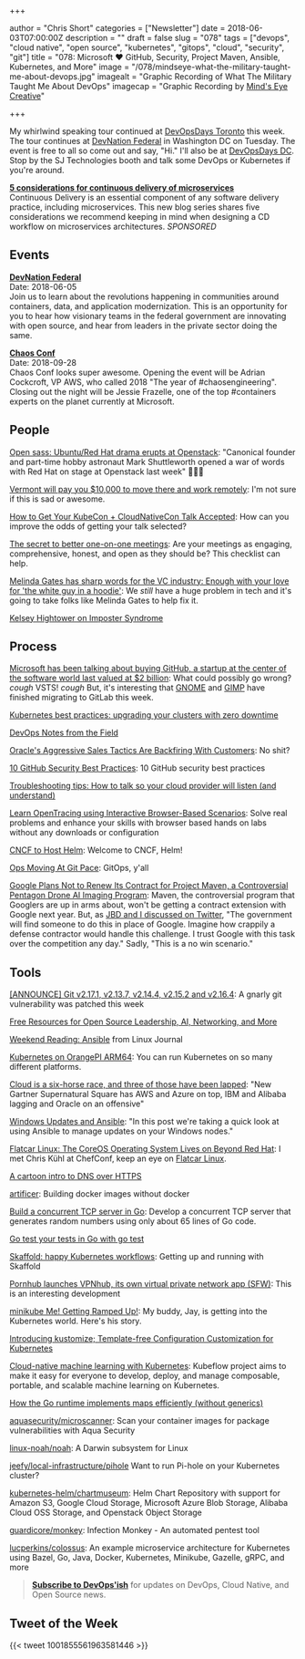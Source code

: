 +++

author = "Chris Short"
categories = ["Newsletter"]
date = 2018-06-03T07:00:00Z
description = ""
draft = false
slug = "078"
tags = ["devops", "cloud native", "open source", "kubernetes", "gitops", "cloud", "security", "git"]
title = "078: Microsoft ❤️ GitHub, Security, Project Maven, Ansible, Kubernetes, and More"
image = "/078/mindseye-what-the-military-taught-me-about-devops.jpg"
imagealt = "Graphic Recording of What The Military Taught Me About DevOps"
imagecap = "Graphic Recording by [Mind's Eye Creative](http://www.mindseyecreative.ca/)"

+++

My whirlwind speaking tour continued at [DevOpsDays Toronto](https://chrisshort.net/devopsdays-toronto-2018-what-the-military-taught-me-about-devops/) this week. The tour continues at [DevNation Federal](https://devnationfederal.org/) in Washington DC on Tuesday. The event is free to all so come out and say, "Hi." I'll also be at [DevOpsDays DC](https://www.devopsdays.org/events/2018-washington-dc/welcome/). Stop by the SJ Technologies booth and talk some DevOps or Kubernetes if you're around.

[**5 considerations for continuous delivery of microservices**](https://www.gocd.org/2018/04/25/five-considerations-continuous-delivery-microservices/?utm_campaign=cd_microservices&utm_medium=newsletter_ad&utm_source=devopsish&utm_content=cd_microservices_blog&utm_term=)  
Continuous Delivery is an essential component of any software delivery practice, including microservices. This new blog series shares five considerations we recommend keeping in mind when designing a CD workflow on microservices architectures. *SPONSORED*

## Events

[**DevNation Federal**](https://devnationfederal.org/)  
Date: 2018-06-05  
Join us to learn about the revolutions happening in communities around containers, data, and application modernization. This is an opportunity for you to hear how visionary teams in the federal government are innovating with open source, and hear from leaders in the private sector doing the same.

[**Chaos Conf**](https://chaosconf.splashthat.com/)  
Date: 2018-09-28  
Chaos Conf looks super awesome. Opening the event will be Adrian Cockcroft, VP AWS, who called 2018 "The year of #chaosengineering". Closing out the night will be Jessie Frazelle, one of the top #containers experts on the planet currently at Microsoft.

## People

[Open sass: Ubuntu/Red Hat drama erupts at Openstack](https://www.computerworld.com.au/article/641672/open-sass-ubuntu-red-hat-drama-erupts-openstack/): "Canonical founder and part-time hobby astronaut Mark Shuttleworth opened a war of words with Red Hat on stage at Openstack last week" 🤭🤭🤭

[Vermont will pay you $10,000 to move there and work remotely](https://work.qz.com/1289727/vermont-will-pay-you-10000-to-move-there-and-work-remotely/): I'm not sure if this is sad or awesome.

[How to Get Your KubeCon + CloudNativeCon Talk Accepted](https://www.cncf.io/blog/2018/05/29/get-your-kubecon-talk-accepted/): How can you improve the odds of getting your talk selected?

[The secret to better one-on-one meetings](https://opensource.com/open-organization/18/5/open-one-on-one-meetings-guide): Are your meetings as engaging, comprehensive, honest, and open as they should be? This checklist can help.

[Melinda Gates has sharp words for the VC industry: Enough with your love for 'the white guy in a hoodie'](http://www.businessinsider.com/melinda-gates-has-sharp-words-for-the-vc-industry-2018-5): We *still* have a huge problem in tech and it's going to take folks like Melinda Gates to help fix it.

[Kelsey Hightower on Imposter Syndrome](http://communitypulse.io/24-imposter-syndrome/)

## Process

[Microsoft has been talking about buying GitHub, a startup at the center of the software world last valued at $2 billion](http://www.businessinsider.com/2-billion-startup-github-could-be-for-sale-microsoft-2018-5): What could possibly go wrong? *cough* VSTS! *cough* But, it's interesting that [GNOME](https://about.gitlab.com/2018/05/31/welcome-gnome-to-gitlab/) and [GIMP](https://www.gimp.org/news/2018/05/31/gimp-has-moved-to-gitlab/) have finished migrating to GitLab this week.

[Kubernetes best practices: upgrading your clusters with zero downtime](https://cloudplatform.googleblog.com/2018/06/Kubernetes-best-practices-upgrading-your-clusters-with-zero-downtime.html)

[DevOps Notes from the Field](https://labs.signalsciences.com/devops-notes-from-the-field)

[Oracle's Aggressive Sales Tactics Are Backfiring With Customers](https://www.theinformation.com/articles/oracles-aggressive-sales-tactics-are-backfiring-with-customers): No shit?

[10 GitHub Security Best Practices](https://snyk.io/blog/ten-git-hub-security-best-practices/): 10 GitHub security best practices

[Troubleshooting tips: How to talk so your cloud provider will listen (and understand)](https://cloudplatform.googleblog.com/2018/05/Troubleshooting-tips-How-to-talk-so-your-cloud-provider-will-listen-and-understand.html)

[Learn OpenTracing using Interactive Browser-Based Scenarios](https://www.katacoda.com/courses/opentracing): Solve real problems and enhance your skills with browser based hands on labs without any downloads or configuration

[CNCF to Host Helm](https://www.cncf.io/blog/2018/06/01/cncf-to-host-helm/): Welcome to CNCF, Helm!

[Ops Moving At Git Pace](https://medium.com/@jaydestro/ops-moving-at-git-pace-b731d4bc3441): GitOps, y'all

[Google Plans Not to Renew Its Contract for Project Maven, a Controversial Pentagon Drone AI Imaging Program](https://gizmodo.com/google-plans-not-to-renew-its-contract-for-project-mave-1826488620): Maven, the controversial program that Googlers are up in arms about, won't be getting a contract extension with Google next year. But, as [JBD and I discussed on Twitter](https://twitter.com/ChrisShort/status/996524634093817856), "The government will find someone to do this in place of Google. Imagine how crappily a defense contractor would handle this challenge. I trust Google with this task over the competition any day." Sadly, "This is a no win scenario."

## Tools

[[ANNOUNCE] Git v2.17.1, v2.13.7, v2.14.4, v2.15.2 and v2.16.4](https://marc.info/?l=git&m=152761328506724&w=2): A gnarly git vulnerability was patched this week

[Free Resources for Open Source Leadership, AI, Networking, and More](https://www.linux.com/blog/2018/6/free-resources-open-source-leadership-ai-networking-and-more)

[Weekend Reading: Ansible](https://www.linuxjournal.com/content/weekend-reading-ansible) from Linux Journal

[Kubernetes on OrangePI ARM64](https://tobru.ch/kubernetes-on-orangepi-arm64/): You can run Kubernetes on so many different platforms.

[Cloud is a six-horse race, and three of those have been lapped](https://www.theregister.co.uk/2018/05/29/gartner_2018_magic_quadrant_for_infrastructure_as_a_service/): "New Gartner Supernatural Square has AWS and Azure on top, IBM and Alibaba lagging and Oracle on an offensive"

[Windows Updates and Ansible](https://www.ansible.com/blog/windows-updates-and-ansible): "In this post we're taking a quick look at using Ansible to manage updates on your Windows nodes."

[Flatcar Linux: The CoreOS Operating System Lives on Beyond Red Hat](https://thenewstack.io/flatcar-linux-the-coreos-operating-system-lives-on-beyond-red-hat/): I met Chris Kühl at ChefConf, keep an eye on [Flatcar Linux](https://www.flatcar-linux.org/).

[A cartoon intro to DNS over HTTPS](https://hacks.mozilla.org/2018/05/a-cartoon-intro-to-dns-over-https/)

[artificer](https://www.justwatch.com/blog/post/announcing-artificer/): Building docker images without docker

[Build a concurrent TCP server in Go](https://opensource.com/article/18/5/building-concurrent-tcp-server-go): Develop a concurrent TCP server that generates random numbers using only about 65 lines of Go code.

[Go test your tests in Go with go test](https://deadbeef.me/2018/05/go-test)

[Skaffold: happy Kubernetes workflows](https://ahmet.im/blog/skaffold/): Getting up and running with Skaffold

[Pornhub launches VPNhub, its own virtual private network app (SFW)](https://venturebeat.com/2018/05/24/pornhub-launches-vpnhub-its-own-virtual-private-network-app/): This is an interesting development

[minikube Me! Getting Ramped Up!](https://medium.com/@jaydestro/minikube-me-getting-ramped-up-72436bcca1ea): My buddy, Jay, is getting into the Kubernetes world. Here's his story.

[Introducing kustomize; Template-free Configuration Customization for Kubernetes](https://kubernetes.io/blog/2018/05/29/introducing-kustomize-template-free-configuration-customization-for-kubernetes/)

[Cloud-native machine learning with Kubernetes](https://opensource.com/article/18/6/kubeflow): Kubeflow project aims to make it easy for everyone to develop, deploy, and manage composable, portable, and scalable machine learning on Kubernetes.

[How the Go runtime implements maps efficiently (without generics)](https://dave.cheney.net/2018/05/29/how-the-go-runtime-implements-maps-efficiently-without-generics)

[aquasecurity/microscanner](https://github.com/aquasecurity/microscanner): Scan your container images for package vulnerabilities with Aqua Security

[linux-noah/noah](https://github.com/linux-noah/noah): A Darwin subsystem for Linux

[jeefy/local-infrastructure/pihole](https://github.com/jeefy/local-infrastructure/tree/master/pihole) Want to run Pi-hole on your Kubernetes cluster?

[kubernetes-helm/chartmuseum](https://github.com/kubernetes-helm/chartmuseum): Helm Chart Repository with support for Amazon S3, Google Cloud Storage, Microsoft Azure Blob Storage, Alibaba Cloud OSS Storage, and Openstack Object Storage

[guardicore/monkey](https://github.com/guardicore/monkey): Infection Monkey - An automated pentest tool

[lucperkins/colossus](https://github.com/lucperkins/colossus): An example microservice architecture for Kubernetes using Bazel, Go, Java, Docker, Kubernetes, Minikube, Gazelle, gRPC, and more

> [**Subscribe to DevOps'ish**](https://cshort.co/subscribe) for updates on DevOps, Cloud Native, and Open Source news.

## Tweet of the Week

{{< tweet 1001855561963581446 >}}
